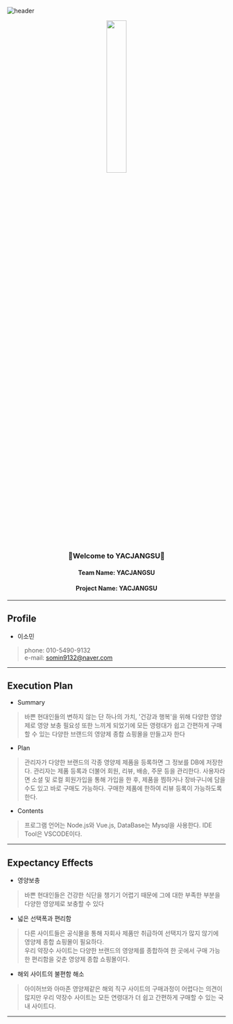 ![header](https://capsule-render.vercel.app/api?type=waving&color=6699FF&height=150&section=header&animation=fadeIn&descAlignY=57&descAlign=58)

<p align="center"><img width="30%" src="https://github.com/sohimiin/YACJANGSU/assets/71215507/d525ae02-960d-4314-a6f0-f62b1aa1968c"></p><br>
<h3 align="center">👋Welcome to YACJANGSU👋</h3>
<h4 align="center">Team Name: YACJANGSU</h4>
<h4 align="center">Project Name: YACJANGSU</h4>

-------------------------------------------

## Profile

- 이소민
> phone: 010-5490-9132 <br>
> e-mail: somin9132@naver.com

---------------------------------------


## Execution Plan
- Summary
>  바쁜 현대인들의 변하지 않는 단 하나의 가치, '건강과 행복'을 위해 다양한 영양제로 영양 보충 필요성 또한 느끼게 되었기에 모든 영령대가 쉽고 간편하게 구매할 수 있는 다양한 브랜드의 영양제 종합 쇼핑몰을 만들고자 한다

- Plan
>  관리자가 다양한 브랜드의 각종 영양제 제품을 등록하면 그 정보를 DB에 저장한다. 관리자는 제품 등록과 더불어 회원, 리뷰, 배송, 주문 등을 관리한다. 사용자라면 소셜 및 로컬 회원가입을 통해 가입을 한 후, 제품을 찜하거나 장바구니에 담을 수도 있고 바로 구매도 가능하다. 구매한 제품에 한하여 리뷰 등록이 가능하도록 한다.

- Contents
> 프로그램 언어는 Node.js와 Vue.js, DataBase는 Mysql을 사용한다. IDE Tool은 VSCODE이다.
 
 ------------------------------------------------
 
## Expectancy Effects
- 영양보충
> 바쁜 현대인들은 건강한 식단을 챙기기 어렵기 때문에 그에 대한 부족한 부분을 다양한 영양제로 보충할 수 있다<br>

- 넓은 선택폭과 편리함
> 다른 사이트들은 공식몰을 통해 자회사 제품만 취급하여 선택지가 많지 않기에 영양제 종합 쇼핑몰이 필요하다.<br> 우리 약장수 사이트는 다양한 브랜드의 영양제를 종합하여 한 곳에서 구매 가능한 편리함을 갖춘 영양제 종합 쇼핑몰이다.

- 해외 사이트의 불편함 해소
> 아이허브와 아마존 영양제같은 해외 직구 사이트의 구매과정이 어렵다는 의견이 많지만 우리 약장수 사이트는 모든 연령대가 더 쉽고 간편하게 구매할 수 있는 국내 사이트다.

------------------------------------------------
 
